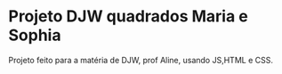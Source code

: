 # Projeto DJW quadrados Maria e Sophia
 Projeto feito para a matéria de DJW, prof Aline, usando JS,HTML e CSS.
